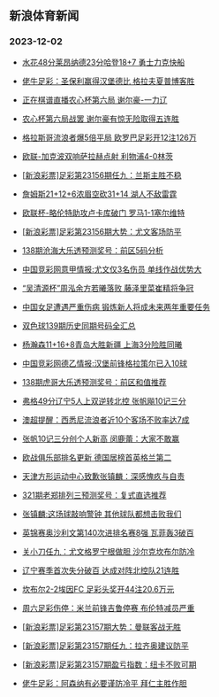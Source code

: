 ## 新浪体育新闻 
### 2023-12-02

+ [水花48分莱昂纳德23分哈登18+7 勇士力克快船](https://sports.sina.com.cn/basketball/nba/2023-12-01/doc-imzwnuqz7587565.shtml)

+ [佬牛足彩：圣保利赢得汉堡德比 格拉夫夏普博客胜](https://sports.sina.com.cn/l/2023-12-01/doc-imzwniyy4502021.shtml)

+ [正在棋谱直播农心杯第六局 谢尔豪-一力辽](https://sports.sina.com.cn/go/2023-12-01/doc-imzwnuqy0800761.shtml)

+ [农心杯第六局战罢 谢尔豪有惊无险取得五连胜](https://sports.sina.com.cn/go/2023-12-01/doc-imzwnywx7512112.shtml)

+ [格拉斯哥流浪者爆5倍平局 欧罗巴足彩开12注126万](https://sports.sina.com.cn/l/2023-12-01/doc-imzwncta4609224.shtml)

+ [欧联-加克波双响萨拉赫点射 利物浦4-0林茨](https://sports.sina.com.cn/g/pl/2023-12-01/doc-imzwncte9171049.shtml)

+ [[新浪彩票]足彩第23156期任九：兰斯主胜不稳](https://sports.sina.com.cn/l/2023-12-01/doc-imzwncth1085739.shtml)

+ [詹姆斯21+12+6浓眉空砍31+14 湖人不敌雷霆](https://sports.sina.com.cn/basketball/nba/2023-12-01/doc-imzwnqhy8983086.shtml)

+ [欧联杯-略伦特助攻卢卡库破门 罗马1-1塞尔维特](https://sports.sina.com.cn/g/seriea/2023-12-01/doc-imzwniza9042529.shtml)

+ [[新浪彩票]足彩第23156期大势：尤文客场防平](https://sports.sina.com.cn/l/2023-12-01/doc-imzwncti7862400.shtml)

+ [138期沧海大乐透预测奖号：前区5码分析](https://sports.sina.com.cn/l/2023-12-01/doc-imzwnyws4207856.shtml)

+ [中国竞彩网意甲情报:尤文仅3名伤员 单线作战优势大](https://sports.sina.com.cn/l/2023-12-01/doc-imzwnuqw8890078.shtml)

+ [“吴清源杯”周泓余方若曦落败  藤泽里菜崔精将争冠](https://sports.sina.com.cn/go/2023-12-01/doc-imzwnqia0892658.shtml)

+ [中国女足遭遇严重伤病 锻炼新人将成未来两年重要任务](https://sports.sina.com.cn/china/2023-12-01/doc-imzwnuqz7600627.shtml)

+ [双色球139期历史同期号码全汇总](https://sports.sina.com.cn/l/2023-12-01/doc-imzwnqia0881672.shtml)

+ [杨瀚森11+16+8青岛大胜新疆 上海3分险胜同曦](https://sports.sina.com.cn/basketball/cba/2023-12-01/doc-imzwpruq0437052.shtml)

+ [中国竞彩网德乙情报:汉堡前锋格拉策尔已入10球](https://sports.sina.com.cn/l/2023-12-01/doc-imzwnuqu4332010.shtml)

+ [138期虎哥大乐透预测奖号：前区和值推荐](https://sports.sina.com.cn/l/2023-12-01/doc-imzwnyws4208462.shtml)

+ [弗格49分辽宁5人上双逆转北控 张帆飚10记三分](https://sports.sina.com.cn/basketball/cba/2023-12-01/doc-imzwprun8491649.shtml)

+ [澳超提醒：西悉尼流浪者近10个客场不败率达7成](https://sports.sina.com.cn/l/2023-12-01/doc-imzwnuqu4331317.shtml)

+ [张帆10记三分创个人新高 闵鹿蕾：大家不敢赢](https://sports.sina.com.cn/basketball/cba/2023-12-01/doc-imzwpruq0449087.shtml)

+ [欧战俱乐部排名更新 德国居榜首英格兰第二](https://sports.sina.com.cn/global/others/2023-12-01/doc-imzwnqic7668963.shtml)

+ [天津方形运动中心致歉张镇麟：深感愧疚与自责](https://sports.sina.com.cn/basketball/cba/2023-12-01/doc-imzwpruq0456314.shtml)

+ [321期老郑排列三预测奖号：复式直选推荐](https://sports.sina.com.cn/l/2023-12-01/doc-imzwnuqz7594688.shtml)

+ [张镇麟:这场球敲响警钟 其他球队都想击败我们](https://sports.sina.com.cn/basketball/cba/2023-12-01/doc-imzwprur7229029.shtml)

+ [英锦赛奥沙利文第140次进排名赛8强 瓦菲轰3破百](https://sports.sina.com.cn/others/snooker/2023-12-01/doc-imzwnize1004095.shtml)

+ [关小刀任九：尤文格罗宁根做胆 沙尔克坎布尔防冷](https://sports.sina.com.cn/l/2023-12-01/doc-imzwnyww0723905.shtml)

+ [辽宁赛季首次失分破百 达成对阵北控队21连胜](https://sports.sina.com.cn/basketball/cba/2023-12-01/doc-imzwpruq0450875.shtml)

+ [坎布尔2-2埃因FC 足彩头奖开44注20.6万元](https://sports.sina.com.cn/l/2023-12-02/doc-imzwqnxy3493702.shtml)

+ [周六足彩伤停：米兰前锋吉鲁停赛 布伦特减员严重](https://sports.sina.com.cn/l/2023-12-01/doc-imzwpfev7409408.shtml)

+ [[新浪彩票]足彩第23157期大势：曼联客战无胜](https://sports.sina.com.cn/l/2023-12-02/doc-imzwqnxy3485736.shtml)

+ [[新浪彩票]足彩第23157期任九：拉齐奥建议防平](https://sports.sina.com.cn/l/2023-12-02/doc-imzwqnyf6792725.shtml)

+ [[新浪彩票]足彩第23157期盈亏指数：纽卡不败可期](https://sports.sina.com.cn/l/2023-12-02/doc-imzwqnya8045802.shtml)

+ [佬牛足彩：阿森纳有必要谨防冷平 拜仁主胜作胆](https://sports.sina.com.cn/l/2023-12-02/doc-imzwqtfz9918629.shtml)

